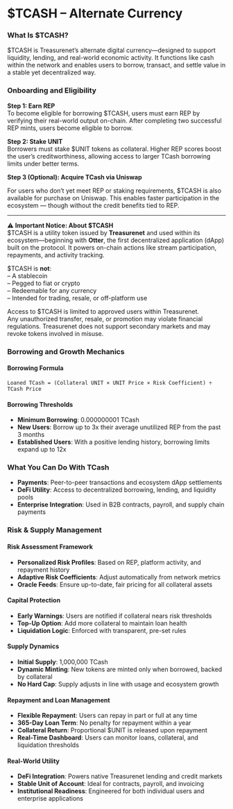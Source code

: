 # $TCASH – Alternate Currency

### **What Is $TCASH?**

$TCASH is Treasurenet’s alternate digital currency—designed to support liquidity, lending, and real-world economic activity. It functions like cash within the network and enables users to borrow, transact, and settle value in a stable yet decentralized way.

### **Onboarding and Eligibility**

**Step 1: Earn REP**  
 To become eligible for borrowing $TCASH, users must earn REP by verifying their real-world output on-chain. After completing two successful REP mints, users become eligible to borrow.

**Step 2: Stake UNIT**  
 Borrowers must stake $UNIT tokens as collateral. Higher REP scores boost the user’s creditworthiness, allowing access to larger TCash borrowing limits under better terms.

**Step 3 (Optional): Acquire TCash via Uniswap**

For users who don’t yet meet REP or staking requirements, $TCASH is also available for purchase on Uniswap. This enables faster participation in the ecosystem — though without the credit benefits tied to REP.

---

⚠️ **Important Notice: About $TCASH**  
 $TCASH is a utility token issued by **Treasurenet** and used within its ecosystem—beginning with **Otter**, the first decentralized application (dApp) built on the protocol. It powers on-chain actions like stream participation, repayments, and activity tracking.

$TCASH is **not**:  
 – A stablecoin  
 – Pegged to fiat or crypto  
 – Redeemable for any currency  
 – Intended for trading, resale, or off-platform use

Access to $TCASH is limited to approved users within Treasurenet.  
 Any unauthorized transfer, resale, or promotion may violate financial regulations. Treasurenet does not support secondary markets and may revoke tokens involved in misuse.

### **Borrowing and Growth Mechanics**

#### **Borrowing Formula**

`Loaned TCash = (Collateral UNIT × UNIT Price × Risk Coefficient) ÷ TCash Price`

#### **Borrowing Thresholds**

* **Minimum Borrowing**: 0.000000001 TCash  
* **New Users**: Borrow up to 3x their average unutilized REP from the past 3 months  
* **Established Users**: With a positive lending history, borrowing limits expand up to 12x

### **What You Can Do With TCash**

* **Payments**: Peer-to-peer transactions and ecosystem dApp settlements  
* **DeFi Utility**: Access to decentralized borrowing, lending, and liquidity pools  
* **Enterprise Integration**: Used in B2B contracts, payroll, and supply chain payments

### **Risk & Supply Management**

#### **Risk Assessment Framework**

* **Personalized Risk Profiles**: Based on REP, platform activity, and repayment history  
* **Adaptive Risk Coefficients**: Adjust automatically from network metrics  
* **Oracle Feeds**: Ensure up-to-date, fair pricing for all collateral assets

#### **Capital Protection**

* **Early Warnings**: Users are notified if collateral nears risk thresholds  
* **Top-Up Option**: Add more collateral to maintain loan health  
* **Liquidation Logic**: Enforced with transparent, pre-set rules

#### **Supply Dynamics**

* **Initial Supply**: 1,000,000 TCash  
* **Dynamic Minting**: New tokens are minted only when borrowed, backed by collateral  
* **No Hard Cap**: Supply adjusts in line with usage and ecosystem growth

#### **Repayment and Loan Management**

* **Flexible Repayment**: Users can repay in part or full at any time  
* **365-Day Loan Term**: No penalty for repayment within a year  
* **Collateral Return**: Proportional $UNIT is released upon repayment  
* **Real-Time Dashboard**: Users can monitor loans, collateral, and liquidation thresholds

#### **Real-World Utility**

* **DeFi Integration**: Powers native Treasurenet lending and credit markets  
* **Stable Unit of Account**: Ideal for contracts, payroll, and invoicing  
* **Institutional Readiness**: Engineered for both individual users and enterprise applications